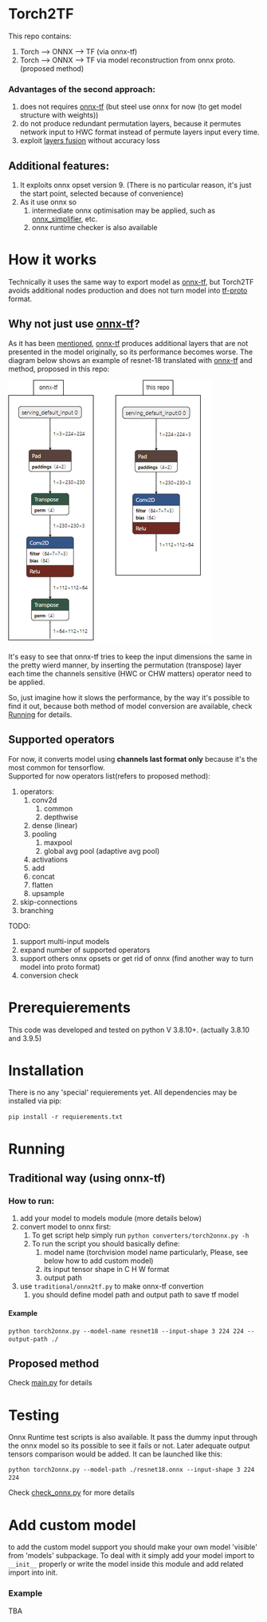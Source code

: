 # Torch2TF
This repo contains:
1) Torch --> ONNX --> TF (via onnx-tf) 
2) Torch --> ONNX --> TF via model reconstruction from onnx proto. (proposed method)

### Advantages of the second approach:
1) does not requires [onnx-tf](https://github.com/onnx/onnx-tensorflow) (but steel use onnx for now (to get model 
structure with weights))
2) do not produce redundant permutation layers, because it permutes network input to HWC format
instead of permute layers input every time.
3) exploit [layers fusion](https://pytorch.org/tutorials/recipes/fuse.html) without accuracy loss

## Additional features:
1) It exploits onnx opset version 9. (There is no particular reason, it's just the start point, selected because of 
convenience)
2) As it use onnx so 
   1) intermediate onnx optimisation may be applied, such as 
   [onnx_simplifier](https://github.com/daquexian/onnx-simplifier), etc.
   2) onnx runtime checker is also available

# How it works
Technically it uses the same way to export model as [onnx-tf](https://github.com/onnx/onnx-tensorflow),
but Torch2TF avoids additional nodes production and does not turn model into 
[tf-proto](https://chromium.googlesource.com/external/github.com/tensorflow/tensorflow/+/r0.10/tensorflow/g3doc/how_tos/tool_developers/index.md) 
format.

## Why not just use [onnx-tf](https://github.com/onnx/onnx-tensorflow)?
As it has been [mentioned](#advantages-of-the-second-approach), [onnx-tf](https://github.com/onnx/onnx-tensorflow) 
produces  additional layers that are not presented in the model originally, so its performance becomes worse.
The diagram below shows an example of resnet-18 translated with [onnx-tf](https://github.com/onnx/onnx-tensorflow) 
and method, proposed in this repo:

![onnx-tf_vs_proposed_example](figures/onnx-tf_vs_proposed_example.png)

It's easy to see that onnx-tf tries to keep the input dimensions the same in the pretty wierd manner, by inserting the 
permutation (transpose) layer each time the channels sensitive (HWC or CHW matters) operator need to be applied.

So, just imagine how it slows the performance, by the way it's possible to find it out, because both method of model
conversion are available, check [Running](#running) for details.

## Supported operators
For now, it converts model using **channels last format only** because it's the most common for tensorflow.<br>
Supported for now operators list(refers to proposed method):
1) operators:
   1) conv2d
      1) common
      2) depthwise
   2) dense (linear)
   3) pooling
      1) maxpool
      2) global avg pool (adaptive avg pool)
   4) activations
   5) add
   6) concat
   7) flatten
   8) upsample
2) skip-connections
3) branching

TODO:
1) support multi-input models
2) expand number of supported operators
3) support others onnx opsets or get rid of onnx (find another way to turn model into proto format)
4) conversion check

# Prerequierements
This code was developed and tested on python V 3.8.10+.
(actually 3.8.10 and 3.9.5)

# Installation
There is no any 'special' requierements yet. All dependencies may be installed via pip:

```pip install -r requierements.txt```

# Running
## Traditional way (using onnx-tf)
### How to run:
1) add your model to models module (more details below)
2) convert model to onnx first:
   1) To get script help simply run ```python converters/torch2onnx.py -h```
   2) To run the script you should basically define:
      1) model name (torchvision model name particularly, Please, see below how to add custom model) 
      2) its input tensor shape in C H W format
      3) output path
3) use ```traditional/onnx2tf.py``` to make onnx-tf convertion 
   1) you should define model path and output path to save tf model
#### Example
```Shell
python torch2onnx.py --model-name resnet18 --input-shape 3 224 224 --output-path ./
```
## Proposed method
Check [main.py](main.py) for details

# Testing 
Onnx Runtime test scripts is also available. It pass the dummy input through the onnx model so its possible to see it 
fails or not. Later adequate output tensors comparison would be added.
It can be launched like this:
```Shell
python torch2onnx.py --model-path ./resnet18.onnx --input-shape 3 224 224
```

Check [check_onnx.py](handlers/check_onnx.py) for more details

# Add custom model
to add the custom model support you should make your own model 'visible' from 'models' subpackage.
To deal with it simply add your model import to ```__init__``` properly or write the model inside this module and add 
related import into init.
### Example
TBA
